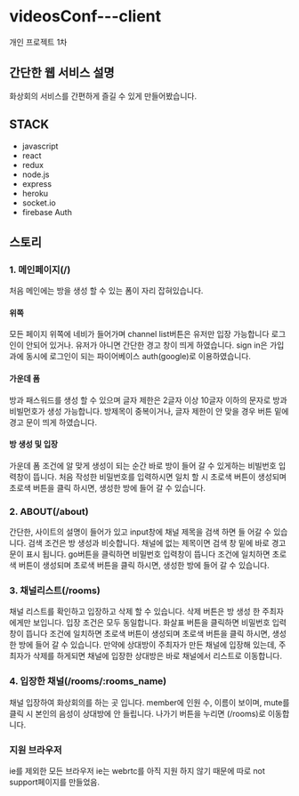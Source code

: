 # videosConf---client
개인 프로젝트 1차

## 간단한 웹 서비스 설명
화상회의 서비스를 간편하게 즐길 수 있게 만들어봤습니다.

## STACK
- javascript
- react
- redux
- node.js
- express
- heroku
- socket.io
- firebase Auth

## 스토리

### 1. 메인페이지(/)
처음 메인에는 방을 생성 할 수 있는 폼이 자리 잡혀있습니다.

#### 위쪽
모든 페이지 위쪽에 네비가 들어가며 
channel list버튼은 유저만 입장 가능합니다 로그인이 안되어 있거나.
유저가 아니면 간단한 경고 창이 띄게 하였습니다.
sign in은 가입과에 동시에 로그인이 되는 파이어베이스 auth(google)로 이용하였습니다.

#### 가운데 폼
방과 패스워드를 생성 할 수 있으며
글자 제한은 2글자 이상 10글자 이하의 문자로 방과 비빌먼호가 생성 가능합니다.
방제목이 중복이거나, 글자 제한이 안 맞을 경우 버튼 밑에 경고 문이 띄게 하였습니다.

#### 방 생성 및 입장
가운데 폼 조건에 알 맞게 생성이 되는 순간 바로 방이 들어 갈 수 있게하는 비빌번호 입력창이 뜹니다.
처음 작성한 비밀번호를 입력하시면 일치 할 시 초로색 버튼이 생성되며 초로색 버튼을 클릭 하시면, 생성한 방에 들어 갈 수 있습니다.

### 2. ABOUT(/about)
간단한, 사이트의 설명이 들어가 있고 input창에 채널 제목을 검색 하면 들 어갈 수 있습니다.
검색 조건은 방 생성과 비슷합니다. 채널에 없는 제목이면 검색 창 밑에 바로 경고문이 표시 됩니다.
go버튼을 클릭하면 비밀번호 입력창이 뜹니다 조건에 일치하면 초로색 버튼이 생성되며 초로색 버튼을 클릭 하시면, 생성한 방에 들어 갈 수 있습니다.


### 3. 채널리스트(/rooms)

채널 리스트를 확인하고 입장하고 삭제 할 수 있습니다.
삭제 버튼은 방 생성 한 주최자에게만 보입니다.
입장 조건은 모두 동일합니다. 화살표 버튼을 클릭하면 비밀번호 입력창이 뜹니다 
조건에 일치하면 초로색 버튼이 생성되며 초로색 버튼을 클릭 하시면, 생성한 방에 들어 갈 수 있습니다.
만약에 상대방이 주최자가 만든 채널에 입장해 있는데, 주최자가 삭제를 하게되면 채널에 입장한 상대방은 바로 채널에서 리스트로 이동합니다.


### 4. 입장한 채널(/rooms/:rooms_name)

채널 입장하여 화상회의를 하는 곳 입니다.
member에 인원 수, 이름이 보이며, mute를 클릭 시 본인의 음성이 상대방에 안 들립니다.
나가기 버튼을 누리면 (/rooms)로 이동합니다.

### 지원 브라우저
ie를 제외한 모든 브라우저 ie는 webrtc를 아직 지원 하지 않기 때문에 따로 not support페이지를 만들었음.
